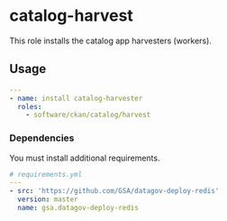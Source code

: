 # catalog-harvest

This role installs the catalog app harvesters (workers).

## Usage

```yaml
---
- name: install catalog-harvester
  roles:
    - software/ckan/catalog/harvest
```

### Dependencies

You must install additional requirements.

```yaml
# requirements.yml
---
- src: 'https://github.com/GSA/datagov-deploy-redis'
  version: master
  name: gsa.datagov-deploy-redis
```
